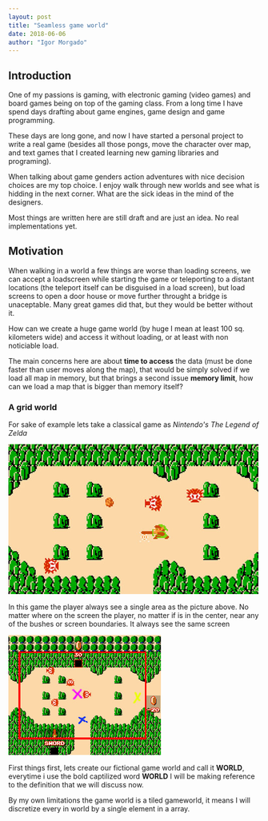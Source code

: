 ```yaml
---
layout: post
title: "Seamless game world"
date: 2018-06-06
author: "Igor Morgado"
---
```


## Introduction

One of my passions is gaming, with electronic gaming (video games) and board games being on top of the gaming class. From a long time I have spend days drafting about game engines, game design and game programming. 

These days are long gone, and now I have started a personal project to write a real game (besides all those pongs, move the character over map, and text games that I created learning new gaming libraries and programing).

When talking about game genders action adventures with nice decision choices are my top choice. I enjoy walk through new worlds and see what is hidding in the next corner. What are the sick ideas in the mind of the designers.

Most things are written here are still draft and are just an idea. No real implementations yet.


## Motivation

When walking in a world a few things are worse than loading screens, we can accept a loadscreen while starting the game or teleporting to a distant locations (the teleport itself can be disguised in a load screen), but load screens to open a door house or move further throught a bridge is unaceptable. Many great games did that, but they would be better without it.

How can we create a huge game world (by huge I mean at least 100 sq. kilometers wide) and access it without loading, or at least with non noticiable load.

The main concerns here are about **time to access** the data (must be done faster than user moves along the map), that would be simply solved if we load all map in memory, but that brings a second issue **memory limit**, how can we load a map that is bigger than memory itself?


### A grid world

For sake of example lets take a classical game as *Nintendo's The Legend of Zelda* 

![The legend of Zelda](/images/gameworld1/zelda_gameplay.jpg)

In this game the player always see a single area as the picture above. No matter where on the screen the player, no matter if is in the center, near any of the bushes or screen boundaries. It always see the same screen

![Some examples of possible locations, here we added a little more of the surrounding maps just for sake of information, but the players ONLY sees wht is inside the red box](/images/gameworld1/zelda_in_zone.jpg)


First things first, lets create our fictional game world and call it **WORLD**, everytime i use the bold captilized word **WORLD** I will be making reference to the definition that we will discuss now.

By my own limitations the game world is a tiled gameworld, it means I will discretize every  in world by a single element in a array.

